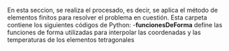 En esta seccion, se realiza el procesado, es decir, se aplica el método de elementos finitos para resolver el problema en cuestión. Esta carpeta contiene los siguientes códigos de Python:
-**funcionesDeForma** define las funciones de forma utilizadas para interpolar las coordenadas y las temperaturas de los elementos tetragonales
